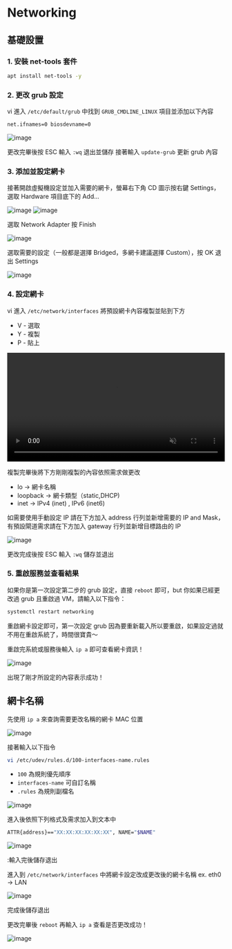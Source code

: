 # Networking

## 基礎設置

### 1. 安裝 net-tools 套件

```bash
apt install net-tools -y
```

### 2. 更改 grub 設定

vi 進入 `/etc/default/grub` 中找到 `GRUB_CMDLINE_LINUX` 項目並添加以下內容

```bash
net.ifnames=0 biosdevname=0
```

![image](/Linux/實作/Files/Networking/1.png)

更改完畢後按 ESC 輸入 `:wq` 退出並儲存
接著輸入 `update-grub` 更新 grub 內容

### 3. 添加並設定網卡

接著開啟虛擬機設定並加入需要的網卡，螢幕右下角 CD 圖示按右鍵 Settings，選取 Hardware 項目底下的 Add...

![image](/Linux/實作/Files/Networking/2.png)
![image](/Linux/實作/Files/Networking/3.png)

選取 Network Adapter 按 Finish

![image](/Linux/實作/Files/Networking/4.png)

選取需要的設定（一般都是選擇 Bridged，多網卡建議選擇 Custom），按 OK 退出 Settings

![image](/Linux/實作/Files/Networking/5.png)

### 4. 設定網卡

vi 進入 `/etc/network/interfaces` 將預設網卡內容複製並貼到下方

- V - 選取
- Y - 複製
- P - 貼上

<video src="/Linux/實作/Files/Networking/網卡-選取複製貼上.mov" controls muted=true width=100%></video>

複製完畢後將下方剛剛複製的內容依照需求做更改

- lo -> 網卡名稱
- loopback -> 網卡類型（static,DHCP)
- inet -> IPv4 (inet) , IPv6 (inet6)

如需要使用手動設定 IP 請在下方加入 address 行列並新增需要的 IP and Mask，有預設閘道需求請在下方加入 gateway 行列並新增目標路由的 IP

![image](/Linux/實作/Files/Networking/6.png)

更改完成後按 ESC 輸入 `:wq` 儲存並退出

### 5. 重啟服務並查看結果

如果你是第一次設定第二步的 grub 設定，直接 `reboot` 即可，but 你如果已經更改過 grub 且重啟過 VM，請輸入以下指令：

```bash
systemctl restart networking
```

重啟網卡設定即可，第一次設定 grub 因為要重新載入所以要重啟，如果設定過就不用在重啟系統了，時間很寶貴～

重啟完系統或服務後輸入 `ip a` 即可查看網卡資訊！

![image](/Linux/實作/Files/Networking/7.png)

出現了剛才所設定的內容表示成功！

## 網卡名稱

先使用 `ip a` 來查詢需要更改名稱的網卡 MAC 位置

![image](/Linux/實作/Files/Networking/8.png)

接著輸入以下指令

```bash
vi /etc/udev/rules.d/100-interfaces-name.rules
```

- `100` 為規則優先順序
- `interfaces-name` 可自訂名稱
- `.rules` 為規則副檔名

![image](/Linux/實作/Files/Networking/9.png)

進入後依照下列格式及需求加入到文本中

```bash
ATTR{address}=="XX:XX:XX:XX:XX:XX", NAME="$NAME"
```

![image](/Linux/實作/Files/Networking/10.png)

:輸入完後儲存退出

進入到 `/etc/network/interfaces` 中將網卡設定改成更改後的網卡名稱
ex. eth0 -> LAN

![image](/Linux/實作/Files/Networking/11.png)

完成後儲存退出

更改完畢後 `reboot` 再輸入 `ip a` 查看是否更改成功！

![image](/Linux/實作/Files/Networking/12.png)
